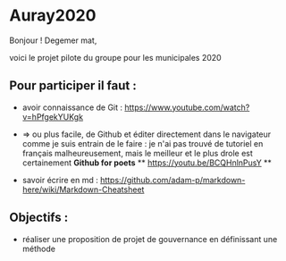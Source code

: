 # Auray2020

Bonjour ! Degemer mat,

voici le projet pilote du groupe pour les municipales 2020

## Pour participer il faut :

  * avoir connaissance de Git : https://www.youtube.com/watch?v=hPfgekYUKgk
  
  *  => ou plus facile, de Github et éditer directement dans le navigateur comme je suis entrain de le faire : 
    je n'ai pas trouvé de tutoriel en français malheureusement, mais le meilleur et le plus drole est certainement 
   __Github for poets__ 
   ** https://youtu.be/BCQHnlnPusY **

  * savoir écrire en md : https://github.com/adam-p/markdown-here/wiki/Markdown-Cheatsheet

## Objectifs :

  * réaliser une proposition de projet de gouvernance en définissant une méthode



